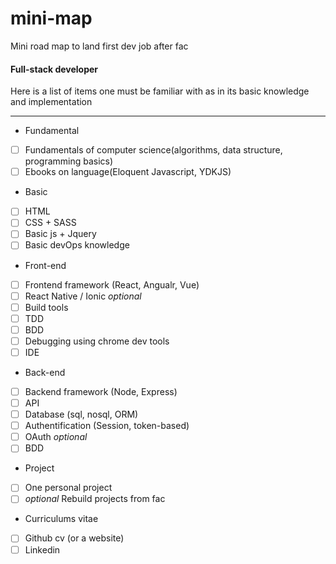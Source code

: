 # mini-map 
Mini road map to land first dev job after fac

#### Full-stack developer
Here is a list of items one must be familiar with as in its basic knowledge and implementation 

---

+ Fundamental 

- [ ] Fundamentals of computer science(algorithms, data structure, programming basics)
- [ ] Ebooks on language(Eloquent Javascript, YDKJS)

+ Basic

- [ ]  HTML 
- [ ]  CSS + SASS
- [ ]  Basic js + Jquery
- [ ]  Basic devOps knowledge 

+ Front-end 

- [ ] Frontend framework (React, Angualr, Vue)
- [ ] React Native / Ionic *optional*
- [ ] Build tools
- [ ] TDD
- [ ] BDD 
- [ ] Debugging using chrome dev tools
- [ ] IDE

+ Back-end

- [ ] Backend framework (Node, Express)
- [ ] API 
- [ ] Database (sql, nosql, ORM)
- [ ] Authentification (Session, token-based)
- [ ] OAuth *optional*
- [ ] BDD 

+ Project

- [ ] One personal project 
- [ ] *optional* Rebuild projects from fac 

+ Curriculums vitae

- [ ] Github cv (or a website)
- [ ] Linkedin 
